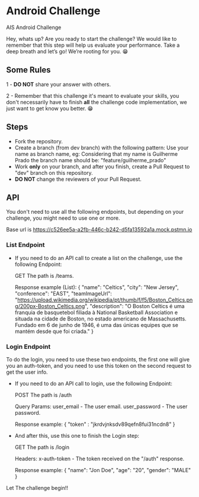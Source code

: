 # Android Challenge

AIS Android Challenge

Hey, whats up? Are you ready to start the challenge? We would like to remember that this step will help us evaluate your performance. Take a deep breath and let’s go!
We’re rooting for you. 😁

## Some Rules

1 - **DO NOT** share your answer with others.

2 - Remember that this challenge it's meant to evaluate your skills, you don't necessarily have to finish **all** the challenge code implementation, we just want to get know you better. 😁

## Steps

- Fork the repository.
- Create a branch (from dev branch) with the following pattern:
  Use your name as branch name, eg:
  Considering that my name is Guilherme Prado the branch name should be: "feature/guilherme_prado"
- Work **only** on your branch, and after you finish, create a Pull Request to "dev" branch on this repository.
- **DO NOT** change the reviewers of your Pull Request.

## API

You don't need to use all the following endpoints, but depending on your challenge, you might need to use one or more.

Base url is https://c526ee5a-a2fb-446c-b242-d5fa13592a1a.mock.pstmn.io

### List Endpoint
- If you need to do an API call to create a list on the challenge, use the following Endpoint:
  
  GET
  The path is /teams.
  
  Response example (List):
  {
    "name": "Celtics",
    "city": "New Jersey",
    "conference": "EAST",
    "teamImageUrl": "https://upload.wikimedia.org/wikipedia/pt/thumb/f/f5/Boston_Celtics.png/200px-Boston_Celtics.png",
    "description": "O Boston Celtics é uma franquia de basquetebol filiada à National Basketball Association e situada na
      cidade de Boston, no estado americano de Massachusetts. Fundado em 6 de junho de 1946, é uma das únicas equipes que se
      mantém desde que foi criada."
  }
  
### Login Endpoint
 To do the login, you need to use these two endpoints, the first one will give you an auth-token, and you need to use this token on the second request to get the user info.

- If you need to do an API call to login, use the following Endpoint:
  
  POST
  The path is /auth
  
  Query Params:
  user_email - The user email.
  user_password - The user password.
  
  Response example:
  {
    "token" : "jkrdvjnksdv89qefn8fui31ncdn8"
  }
  
- And after this, use this one to finish the Login step:
 
  GET
  The path is /login
  
  Headers:
  x-auth-token - The token received on the "/auth" response.
  
  Response example:
  {
    "name": "Jon Doe",
    "age": "20",
    "gender": "MALE"
  }

Let The challenge begin!!
